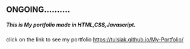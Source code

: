 ## ONGOING..........
##### This is My portfolio made in HTML,CSS,Javascript.
click on the link  to see my portfolio
https://tulsiak.github.io/My-Portfolio/
